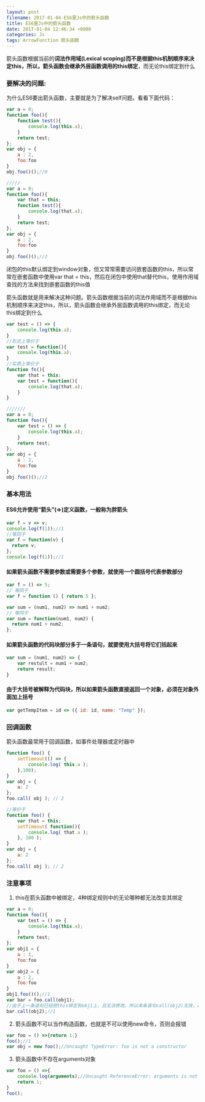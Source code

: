 ```yaml
---
layout: post
filename: 2017-01-04-ES6里Js中的箭头函数
title: ES6里Js中的箭头函数
date: 2017-01-04 12:46:34 +0800
categories: Js
tags: ArrowFunction 箭头函数
---
```



箭头函数根据当前的**词法作用域(Lexical scoping)**而不是根据this机制顺序来决定this，所以，箭头函数**会继承外层函数调用的this绑定**，而无论this绑定到什么

### 要解决的问题:

为什么ES6要出箭头函数，主要就是为了解决self问题。看看下面代码：

```javascript
var a = 0;
function foo(){
    function test(){
        console.log(this.a);
    }
    return test;
};
var obj = {
    a : 2,
    foo:foo
}
obj.foo()();//0

/////
var a = 0;
function foo(){
    var that = this;
    function test(){
        console.log(that.a);
    }
    return test;
};
var obj = {
    a : 2,
    foo:foo
}
obj.foo()();//2
```

闭包的this默认绑定到window对象，但又常常需要访问嵌套函数的this，所以常常在嵌套函数中使用var that = this，然后在闭包中使用that替代this，使用作用域查找的方法来找到嵌套函数的this值 

箭头函数就是用来解决这种问题。箭头函数根据当前的词法作用域而不是根据this机制顺序来决定this，所以，箭头函数会继承外层函数调用的this绑定，而无论this绑定到什么

```javascript
var test = () => {
    console.log(this.a);
}
//形式上等价于
var test = function(){
    console.log(this.a);
}
//实质上等价于
function fn(){
    var that = this;
    var test = function(){
        console.log(that.a);
    }
}

///////
var a = 0;
function foo(){
    var test = () => {
        console.log(this.a);
    }
    return test;
};
var obj = {
    a : 2,
    foo:foo
}
obj.foo()();//2
```

### 基本用法

#### ES6允许使用“箭头”(=>)定义函数，一般称为胖箭头

```javascript
var f = v => v;
console.log(f(1));//1
//等同于
var f = function(v) {
  return v;
};
console.log(f(1));//1
```

#### 如果箭头函数不需要参数或需要多个参数，就使用一个圆括号代表参数部分

```javascript
var f = () => 5;
// 等同于
var f = function () { return 5 };

var sum = (num1, num2) => num1 + num2;
// 等同于
var sum = function(num1, num2) {
  return num1 + num2;
};
```

#### 如果箭头函数的代码块部分多于一条语句，就要使用大括号将它们括起来

```javascript
var sum = (num1, num2) => { 
    var restult = num1 + num2;
    return result; 
}
```

#### 由于大括号被解释为代码块，所以如果箭头函数直接返回一个对象，必须在对象外面加上括号

```javascript
var getTempItem = id => ({ id: id, name: "Temp" });
```

### 回调函数

箭头函数最常用于回调函数，如事件处理器或定时器中

```javascript
function foo() {
    setTimeout(() => {
        console.log( this.a );
    },100);
}
var obj = {
    a: 2
};
foo.call( obj ); // 2

//等价于
function foo() {
    var that = this; 
    setTimeout( function(){
        console.log( that.a );
    }, 100 );
}
var obj = {
    a: 2
};
foo.call( obj ); // 2
```

### 注意事项

1. this在箭头函数中被绑定，4种绑定规则中的无论哪种都无法改变其绑定

```javascript
var a = 0;
function foo(){
    var test = () => {
        console.log(this.a);
    }
    return test;
};
var obj1 = {
    a : 1,
    foo:foo
}
var obj2 = {
    a : 2,
    foo:foo    
}
obj1.foo()();//1
var bar = foo.call(obj1);
//由于上一条语句已经把this绑定到obj1上，且无法修改。所以本条语句call(obj2)无效，返回的值是obj1.a的值1
bar.call(obj2);//1
```

2. 箭头函数不可以当作构造函数，也就是不可以使用new命令，否则会报错

```javascript
var foo = () =>{return 1;}
foo();//1
var obj = new foo();//Uncaught TypeError: foo is not a constructor
```

3. 箭头函数中不存在arguments对象

```javascript
var foo = () =>{
    console.log(arguments);//Uncaught ReferenceError: arguments is not defined
    return 1;
}
foo();
```